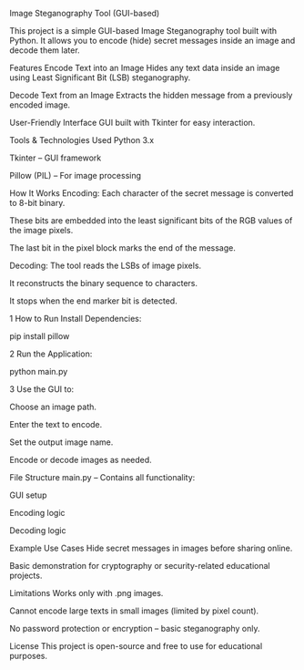 Image Steganography Tool (GUI-based)

This project is a simple GUI-based Image Steganography tool built with Python. It allows you to encode (hide) secret messages inside an image and decode them later.

 Features
Encode Text into an Image
Hides any text data inside an image using Least Significant Bit (LSB) steganography.

Decode Text from an Image
Extracts the hidden message from a previously encoded image.

User-Friendly Interface
GUI built with Tkinter for easy interaction.

Tools & Technologies Used
Python 3.x

Tkinter – GUI framework

Pillow (PIL) – For image processing

 How It Works
 Encoding:
Each character of the secret message is converted to 8-bit binary.

These bits are embedded into the least significant bits of the RGB values of the image pixels.

The last bit in the pixel block marks the end of the message.

 Decoding:
The tool reads the LSBs of image pixels.

It reconstructs the binary sequence to characters.

It stops when the end marker bit is detected.

1 How to Run
Install Dependencies:

pip install pillow

2 Run the Application:

python main.py

3 Use the GUI to:

Choose an image path.

Enter the text to encode.

Set the output image name.

Encode or decode images as needed.


File Structure
main.py – Contains all functionality:

GUI setup

Encoding logic

Decoding logic

 Example Use Cases
Hide secret messages in images before sharing online.

Basic demonstration for cryptography or security-related educational projects.

Limitations
Works only with .png images.

Cannot encode large texts in small images (limited by pixel count).

No password protection or encryption – basic steganography only.

License
This project is open-source and free to use for educational purposes.
